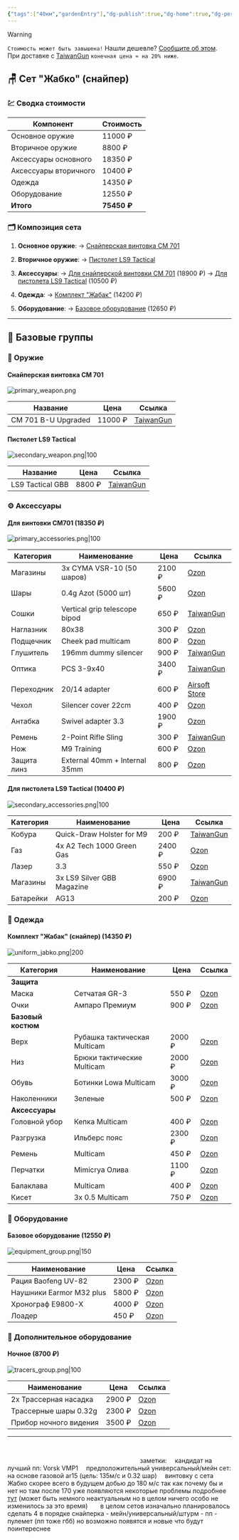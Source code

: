 ```yaml
---
{"tags":["40км","gardenEntry"],"dg-publish":true,"dg-home":true,"dg-permalink":"Сеты","permalink":"/Сеты/","dgPassFrontmatter":true,"updated":"2025-10-13T08:12:50.949+03:00"}
---
```


> [!warning]
> `Стоимость может быть завышена!` Нашли дешевле? [Сообщите об этом](mailto:jabko292@gmail.com).  
> При доставке с [TaiwanGun](https://taiwangun.com/) `конечная цена ≈ на 20% ниже`.

## 🪑 Сет "Жабко" (снайпер)

### 💹 Сводка стоимости
| Компонент             | Стоимость   |
| --------------------- | ----------- |
| Основное оружие       | 11000 ₽     |
| Вторичное оружие      | 8800 ₽      |
| Аксессуары основного  | 18350 ₽     |
| Аксессуары вторичного | 10400 ₽     |
| Одежда                | 14350 ₽     |
| Оборудование          | 12550 ₽     |
| **Итого**             | **75450 ₽** |

### 🗂️ Композиция сета
1.  **Основное оружие**:
    → [Снайперская винтовка CM 701](#primary-sniper)

2.  **Вторичное оружие**:
    → [Пистолет LS9 Tactical](#secondary-pistol)

3.  **Аксессуары**:
    → [Для снайперской винтовки CM 701](#acc-primary-sniper) (18900 ₽)
    → [Для пистолета LS9 Tactical](#acc-secondary-pistol) (10500 ₽)

4.  **Одежда**:
    → [Комплект "Жабак"](#uniform-frog) (14200 ₽)

5.  **Оборудование**:
    → [Базовое оборудование](#equipment-basic) (12650 ₽)
- - -

## 📑 Базовые группы

### 🧨 Оружие
<span id="primary-sniper"></span>
#### Снайперская винтовка CM 701
![primary_weapon.png](/img/user/40%D0%BA%D0%BC/primary_weapon.png)

| Название            | Цена    | Ссылка                                                                                                   |
| ------------------- | ------- | -------------------------------------------------------------------------------------------------------- |
| CM 701 B-U Upgraded | 11000 ₽ | [TaiwanGun](https://www.taiwangun.com/sniper-rifle-spring/cm-701b-u-upgraded-version-520-fps-black-cyma) |

<span id="secondary-pistol"></span>
#### Пистолет LS9 Tactical
![secondary_weapon.png|100](/img/user/40%D0%BA%D0%BC/secondary_weapon.png)

| Название          | Цена    | Ссылка                                                              |
|-------------------|---------|---------------------------------------------------------------------|
| LS9 Tactical GBB  | 8800 ₽  | [TaiwanGun](https://www.taiwangun.com/pistol-green-gas/ls9-tactical-gbb-ls) |

### ⚙️ Аксессуары
<span id="acc-primary-sniper"></span>
#### Для винтовки CM701 (18350 ₽)
![primary_accessories.png|100](/img/user/40%D0%BA%D0%BC/primary_accessories.png)

| Категория   | Наименование                  | Цена   | Ссылка                                                                                                                                                                          |
| ----------- | ----------------------------- | ------ | ------------------------------------------------------------------------------------------------------------------------------------------------------------------------------- |
| Магазины    | 3x CYMA VSR-10 (50 шаров)     | 2100 ₽ | [Ozon](https://ozon.ru/t/J2S8Bwl)                                                                                                                                               |
| Шары        | 0.4g Azot (5000 шт)           | 5600 ₽ | [Ozon](https://ozon.ru/t/gaYHSsX)                                                                                                                                               |
| Сошки       | Vertical grip telescope bipod | 650 ₽  | [TaiwanGun](https://www.taiwangun.com/bipod/vertical-grip-with-telescope-bipod-black)                                                                                           |
| Наглазник   | 80x38                         | 300 ₽  | [Ozon](https://ozon.ru/t/h1EIe6Y)                                                                                                                                               |
| Подщечник   | Cheek pad multicam            | 800 ₽  | [Ozon](https://www.ozon.ru/product/shcheka-dlya-priklada-mordor-tak-assistent-tsvet-multikam-629555493/?abt_att=1&from=share_android&perehod=smm_share_button_productpage_link) |
| Глушитель   | 196mm dummy silencer          | 900 ₽  | [TaiwanGun](https://www.taiwangun.com/dummy-sound-suppressor-silencer/196mm-dummy-silencer-ussocom-logo)                                                                        |
| Оптика      | PCS 3-9x40                    | 3400 ₽ | [TaiwanGun](https://www.taiwangun.com/scopes/3-9x40-rifle-scope-black-pcs)                                                                                                      |
| Переходник  | 20/14 adapter                 | 600 ₽  | [Airsoft Store](https://www.airsoftstore.ru/zapchasti-i-tiuning/glushiteli-plamegasiteli/perekhodnik-s-20-mm-ccw-na-14-mm-ccw-rezbu-ars)                                        |
| Чехол       | Silencer cover 22cm           | 400 ₽  | [Ozon](https://ozon.ru/t/Wf9oyMB)                                                                                                                                               |
| Антабка     | Swivel adapter 3.3            | 1900 ₽ | [Ozon](https://ozon.ru/t/Mu8eJbc)                                                                                                                                               |
| Ремень      | 2-Point Rifle Sling           | 300 ₽  | [TaiwanGun](https://www.taiwangun.com/tactical-slings/2-point-rifle-sling-multicamo-8fields)                                                                                    |
| Нож         | M9 Training                   | 600 ₽  | [Ozon](https://ozon.ru/t/amZON6C)                                                                                                                                               |
| Защита линз | External 40mm + Internal 35mm | 800 ₽  | [Ozon](https://ozon.ru/t/j9K2P9g)                                                                                                                                               |

<span id="acc-secondary-pistol"></span>
#### Для пистолета LS9 Tactical (10400 ₽)
![secondary_accessories.png|100](/img/user/40%D0%BA%D0%BC/secondary_accessories.png)

| Категория | Наименование               | Цена   | Ссылка                                                                                                                   |
| --------- | -------------------------- | ------ | ------------------------------------------------------------------------------------------------------------------------ |
| Кобура    | Quick-Draw Holster for M9  | 200 ₽  | [TaiwanGun](https://www.taiwangun.com/tactical-holster/quick-draw-pistol-holster-with-locking-mechanism-for-m9-olive-cs) |
| Газ       | 4x A2 Tech 1000 Green Gas  | 2400 ₽ | [Ozon](https://ozon.ru/t/widvPWX)                                                                                        |
| Лазер     | 3.3                        | 550 ₽  | [Ozon](https://ozon.ru/t/uCt7eYF)                                                                                        |
| Магазины  | 3x LS9 Silver GBB Magazine | 6900 ₽ | [TaiwanGun](https://www.taiwangun.com/green-gas-co2-magazine/ls9-silver-gbb-green-gas-magazine-ls)                       |
| Батарейки | AG13                       | 200 ₽  | [Ozon](https://ozon.ru/t/1GiXs2v)                                                                                        |

### 🦺 Одежда
<span id="uniform-frog"></span>
#### Комплект "Жабак" (снайпер) (14350 ₽)
![uniform_jabko.png|200](/img/user/40%D0%BA%D0%BC/uniform_jabko.png)

| Категория          | Наименование                 | Цена   | Ссылка                            |
| ------------------ | ---------------------------- | ------ | --------------------------------- |
| **Защита**         |                              |        |                                   |
| Маска              | Сетчатая GR-3                | 550 ₽  | [Ozon](https://ozon.ru/t/vIiYQ0J) |
| Очки               | Ампаро Премиум               | 900 ₽  | [Ozon](https://ozon.ru/t/zq6S0jl) |
| **Базовый костюм** |                              |        |                                   |
| Верх               | Рубашка тактическая Multicam | 2000 ₽ | [Ozon](https://ozon.ru/t/5zJynSg) |
| Низ                | Брюки тактические Multicam   | 2000 ₽ | [Ozon](https://ozon.ru/t/5zJynSg) |
| Обувь              | Ботинки Lowa Multicam        | 3000 ₽ | [Ozon](https://ozon.ru/t/8Ua4OU8) |
| Наколенники        | Зеленые                      | 500 ₽  | [Ozon](https://ozon.ru/t/5zJynSg) |
| **Аксессуары**     |                              |        |                                   |
| Головной убор      | Кепка Multicam               | 400 ₽  | [Ozon](https://ozon.ru/t/oG9IIlg) |
| Разгрузка          | Ильберс пояс                 | 2300 ₽ | [Ozon](https://ozon.ru/t/THbMyrd) |
| Ремень             | Multicam                     | 450 ₽  | [Ozon](https://ozon.ru/t/fAgjA2P) |
| Перчатки           | Mimicrya Олива               | 1100 ₽ | [Ozon](https://ozon.ru/t/WfQsX1E) |
| Балаклава          | Multicam                     | 400 ₽  | [Ozon](https://ozon.ru/t/3lkoGJS) |
| Кисет              | 3x 0.5 Multicam              | 750 ₽  | [Ozon](https://ozon.ru/t/IFsOQSU) |

### 🔧 Оборудование
<span id="equipment-basic"></span>
#### Базовое оборудование (12550 ₽)
![equipment_group.png|150](/img/user/40%D0%BA%D0%BC/equipment_group.png)

| Наименование             | Цена   | Ссылка                            |
| ------------------------ | ------ | --------------------------------- |
| Рация Baofeng UV-82      | 2300 ₽ | [Ozon](https://ozon.ru/t/97rsa3f) |
| Наушники Earmor M32 plus | 5800 ₽ | [Ozon](https://ozon.ru/t/CKLonp5) |
| Хронограф E9800-X        | 4000 ₽ | [Ozon](https://ozon.ru/t/NAoYSyB) |
| Лоадер                   | 450 ₽  | [Ozon](https://ozon.ru/t/VJFHTVW) |

### 🔩 Дополнительное оборудование
<span id="extra-tracers"></span>
#### Ночное (8700 ₽)
![tracers_group.png|100](/img/user/40%D0%BA%D0%BC/tracers_group.png)

| Наименование          | Цена   | Ссылка                            |
| --------------------- | ------ | --------------------------------- |
| 2x Трассерная насадка | 2900 ₽ | [Ozon](https://ozon.ru/t/sY5wJvd) |
| Трассерные шары 0.32g | 2300 ₽ | [Ozon](https://ozon.ru/t/UMmClr6) |
| Прибор ночного видения      | 3500 ₽  | [Ozon](https://ozon.ru/t/ifIYqpd)                                     |
---
⠀
⠀
⠀
⠀
⠀
⠀
⠀
⠀
⠀
⠀
⠀
⠀
⠀
⠀

⠀
⠀
⠀
⠀
⠀
⠀
⠀
⠀
⠀
⠀
⠀
⠀
⠀
⠀
⠀
⠀
⠀
⠀
⠀
⠀
⠀
заметки:
⠀
кандидат на лучший пп: Vorsk VMP1
⠀
предположительный универсальный/мейн сет: на основе газовой ar15 (цель: 135м/с и 0.32 шар)
⠀
винтовку с сета Жабко скорее всего в будущем добью до 180 м/с так как почему бы и нет но там после 170 уже появляются некоторые проблемы подробнее [тут](https://www.reddit.com/r/airsoft/s/JOnJvfXdoC) (может быть немного неактуальным но в целом ничего особо не изменилось за это время)
⠀⠀
в целом сетов изначально планировалось сделать 4 в порядке снайперка - мейн/универсальный/штурм - пп - пулемет (пп тоже гбб) но возможно появятся и новые что будут поинтереснее